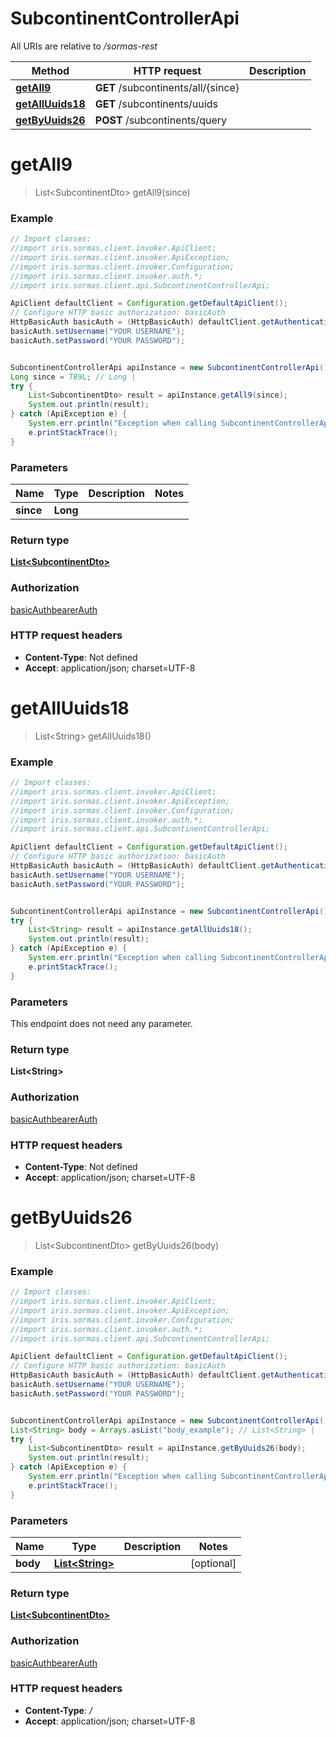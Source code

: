 # SubcontinentControllerApi

All URIs are relative to */sormas-rest*

Method | HTTP request | Description
------------- | ------------- | -------------
[**getAll9**](SubcontinentControllerApi.md#getAll9) | **GET** /subcontinents/all/{since} | 
[**getAllUuids18**](SubcontinentControllerApi.md#getAllUuids18) | **GET** /subcontinents/uuids | 
[**getByUuids26**](SubcontinentControllerApi.md#getByUuids26) | **POST** /subcontinents/query | 

<a name="getAll9"></a>
# **getAll9**
> List&lt;SubcontinentDto&gt; getAll9(since)



### Example
```java
// Import classes:
//import iris.sormas.client.invoker.ApiClient;
//import iris.sormas.client.invoker.ApiException;
//import iris.sormas.client.invoker.Configuration;
//import iris.sormas.client.invoker.auth.*;
//import iris.sormas.client.api.SubcontinentControllerApi;

ApiClient defaultClient = Configuration.getDefaultApiClient();
// Configure HTTP basic authorization: basicAuth
HttpBasicAuth basicAuth = (HttpBasicAuth) defaultClient.getAuthentication("basicAuth");
basicAuth.setUsername("YOUR USERNAME");
basicAuth.setPassword("YOUR PASSWORD");


SubcontinentControllerApi apiInstance = new SubcontinentControllerApi();
Long since = 789L; // Long | 
try {
    List<SubcontinentDto> result = apiInstance.getAll9(since);
    System.out.println(result);
} catch (ApiException e) {
    System.err.println("Exception when calling SubcontinentControllerApi#getAll9");
    e.printStackTrace();
}
```

### Parameters

Name | Type | Description  | Notes
------------- | ------------- | ------------- | -------------
 **since** | **Long**|  |

### Return type

[**List&lt;SubcontinentDto&gt;**](SubcontinentDto.md)

### Authorization

[basicAuth](../README.md#basicAuth)[bearerAuth](../README.md#bearerAuth)

### HTTP request headers

 - **Content-Type**: Not defined
 - **Accept**: application/json; charset=UTF-8

<a name="getAllUuids18"></a>
# **getAllUuids18**
> List&lt;String&gt; getAllUuids18()



### Example
```java
// Import classes:
//import iris.sormas.client.invoker.ApiClient;
//import iris.sormas.client.invoker.ApiException;
//import iris.sormas.client.invoker.Configuration;
//import iris.sormas.client.invoker.auth.*;
//import iris.sormas.client.api.SubcontinentControllerApi;

ApiClient defaultClient = Configuration.getDefaultApiClient();
// Configure HTTP basic authorization: basicAuth
HttpBasicAuth basicAuth = (HttpBasicAuth) defaultClient.getAuthentication("basicAuth");
basicAuth.setUsername("YOUR USERNAME");
basicAuth.setPassword("YOUR PASSWORD");


SubcontinentControllerApi apiInstance = new SubcontinentControllerApi();
try {
    List<String> result = apiInstance.getAllUuids18();
    System.out.println(result);
} catch (ApiException e) {
    System.err.println("Exception when calling SubcontinentControllerApi#getAllUuids18");
    e.printStackTrace();
}
```

### Parameters
This endpoint does not need any parameter.

### Return type

**List&lt;String&gt;**

### Authorization

[basicAuth](../README.md#basicAuth)[bearerAuth](../README.md#bearerAuth)

### HTTP request headers

 - **Content-Type**: Not defined
 - **Accept**: application/json; charset=UTF-8

<a name="getByUuids26"></a>
# **getByUuids26**
> List&lt;SubcontinentDto&gt; getByUuids26(body)



### Example
```java
// Import classes:
//import iris.sormas.client.invoker.ApiClient;
//import iris.sormas.client.invoker.ApiException;
//import iris.sormas.client.invoker.Configuration;
//import iris.sormas.client.invoker.auth.*;
//import iris.sormas.client.api.SubcontinentControllerApi;

ApiClient defaultClient = Configuration.getDefaultApiClient();
// Configure HTTP basic authorization: basicAuth
HttpBasicAuth basicAuth = (HttpBasicAuth) defaultClient.getAuthentication("basicAuth");
basicAuth.setUsername("YOUR USERNAME");
basicAuth.setPassword("YOUR PASSWORD");


SubcontinentControllerApi apiInstance = new SubcontinentControllerApi();
List<String> body = Arrays.asList("body_example"); // List<String> | 
try {
    List<SubcontinentDto> result = apiInstance.getByUuids26(body);
    System.out.println(result);
} catch (ApiException e) {
    System.err.println("Exception when calling SubcontinentControllerApi#getByUuids26");
    e.printStackTrace();
}
```

### Parameters

Name | Type | Description  | Notes
------------- | ------------- | ------------- | -------------
 **body** | [**List&lt;String&gt;**](String.md)|  | [optional]

### Return type

[**List&lt;SubcontinentDto&gt;**](SubcontinentDto.md)

### Authorization

[basicAuth](../README.md#basicAuth)[bearerAuth](../README.md#bearerAuth)

### HTTP request headers

 - **Content-Type**: */*
 - **Accept**: application/json; charset=UTF-8

